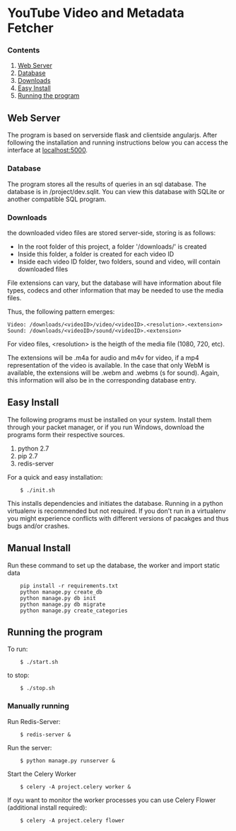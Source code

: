 # YouTube Video and Metadata Fetcher

### Contents

1. [Web Server](#web-server)
2. [Database](#database)
3. [Downloads](#downloads)
4. [Easy Install](#easy-install)
5. [Running the program](#running-the-program)

## Web Server

The program is based on serverside flask and clientside angularjs. After following the installation and running instructions below you can access the interface at [localhost:5000](http://localhost:5000).

### Database

The program stores all the results of queries in an sql database. The database is in /project/dev.sqlit. You can view this database with SQLite or another compatible SQL program.

### Downloads

the downloaded video files are stored server-side, storing is as follows:

* In the root folder of this project, a folder '/downloads/' is created
* Inside this folder, a folder is created for each video ID
* Inside each video ID folder, two folders, sound and video, will contain downloaded files

File extensions can vary, but the database will have information about file types, codecs and other information that may be needed to use the media files.

Thus, the following pattern emerges:

    Video: /downloads/<videoID>/video/<videoID>.<resolution>.<extension>
    Sound: /downloads/<videoID>/sound/<videoID>.<extension>

For video files, \<resolution\> is the heigth of the media file (1080, 720, etc).

The extensions will be .m4a for audio and m4v for video, if a mp4 representation of the video is available. In the case that only WebM is available, the extensions will be .webm and .webms (s for sound). Again, this information will also be in the corresponding database entry.

## Easy Install

The following programs must be installed on your system. Install them through your packet manager, or if you run Windows, download the programs form their respective sources.

1. python 2.7
2. pip 2.7
3. redis-server

For a quick and easy installation:

		$ ./init.sh

This installs dependencies and initiates the database. Running in a python virtualenv is recommended but not required. If you don't run in a virtualenv you might experience conflicts with different versions of pacakges and thus bugs and/or crashes.

## Manual Install

Run these command to set up the database, the worker and import static data

		pip install -r requirements.txt
		python manage.py create_db
		python manage.py db init
		python manage.py db migrate
		python manage.py create_categories

## Running the program

To run:

        $ ./start.sh

to stop:

        $ ./stop.sh

### Manually running

Run Redis-Server:

		$ redis-server &

Run the server:

		$ python manage.py runserver &

Start the Celery Worker

		$ celery -A project.celery worker &

If oyu want to monitor the worker processes you can use Celery Flower (additional install required):

		$ celery -A project.celery flower


